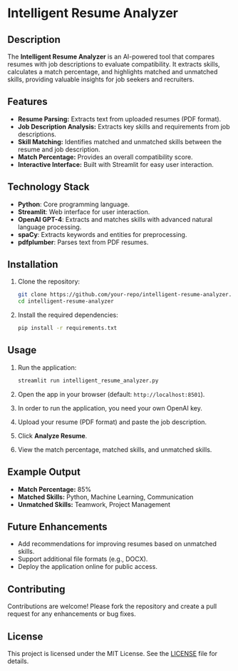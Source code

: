# Intelligent Resume Analyzer

## Description
The **Intelligent Resume Analyzer** is an AI-powered tool that compares resumes with job descriptions to evaluate compatibility. It extracts skills, calculates a match percentage, and highlights matched and unmatched skills, providing valuable insights for job seekers and recruiters.

## Features
- **Resume Parsing:** Extracts text from uploaded resumes (PDF format).
- **Job Description Analysis:** Extracts key skills and requirements from job descriptions.
- **Skill Matching:** Identifies matched and unmatched skills between the resume and job description.
- **Match Percentage:** Provides an overall compatibility score.
- **Interactive Interface:** Built with Streamlit for easy user interaction.

## Technology Stack
- **Python**: Core programming language.
- **Streamlit**: Web interface for user interaction.
- **OpenAI GPT-4**: Extracts and matches skills with advanced natural language processing.
- **spaCy**: Extracts keywords and entities for preprocessing.
- **pdfplumber**: Parses text from PDF resumes.

## Installation
1. Clone the repository:
   ```bash
   git clone https://github.com/your-repo/intelligent-resume-analyzer.git
   cd intelligent-resume-analyzer
   ```

2. Install the required dependencies:
   ```bash
   pip install -r requirements.txt
   ```

## Usage
1. Run the application:
   ```bash
   streamlit run intelligent_resume_analyzer.py
   ```

2. Open the app in your browser (default: `http://localhost:8501`).
3. In order to run the application, you need your own OpenAI key.
4. Upload your resume (PDF format) and paste the job description.
5. Click **Analyze Resume**.
6. View the match percentage, matched skills, and unmatched skills.

## Example Output
- **Match Percentage:** 85%
- **Matched Skills:** Python, Machine Learning, Communication
- **Unmatched Skills:** Teamwork, Project Management

## Future Enhancements
- Add recommendations for improving resumes based on unmatched skills.
- Support additional file formats (e.g., DOCX).
- Deploy the application online for public access.

## Contributing
Contributions are welcome! Please fork the repository and create a pull request for any enhancements or bug fixes.

## License
This project is licensed under the MIT License. See the [LICENSE](LICENSE) file for details.
